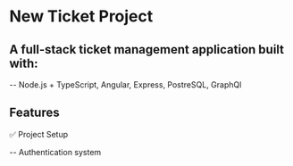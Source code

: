 # New Ticket Project

## A full-stack ticket management application built with:
-- Node.js + TypeScript, Angular, Express, PostreSQL, GraphQl

## Features 
✅ Project Setup

-- Authentication system
